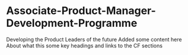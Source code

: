 # Associate-Product-Manager-Development-Programme
Developing the Product Leaders of the future
Added some content here
About what this 
some key headings
and links to the CF sections
